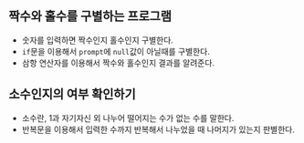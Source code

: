 ## 짝수와 홀수를 구별하는 프로그램
- 숫자를 입력하면 짝수인지 홀수인지 구별한다.
- `if`문을 이용해서 `prompt`에 `null`값이 아닐때를 구별한다.
- 삼항 연산자를 이용해서 짝수와 홀수인지 결과를 알려준다. 

## 소수인지의 여부 확인하기
- 소수란, 1과 자기자신 외 나누어 떨어지는 수가 없는 수를 말한다.
- 반복문을 이용해서 입력한 수까지 반복해서 나누었을 때 나머지가 있는지 판별한다. 